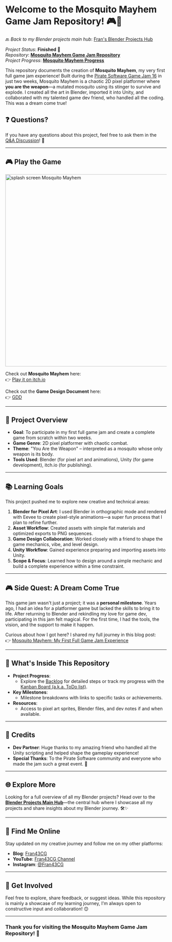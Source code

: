 # Welcome to the Mosquito Mayhem Game Jam Repository! 🎮🦟

🔙 _Back to my Blender projects main hub_: [Fran's Blender Projects Hub](https://github.com/ux-fran/blender-projects-main-hub-repo)

_Project Status_: **Finished** 🎉  
_Repository_: **[Mosquito Mayhem Game Jam Repository](https://github.com/ux-fran/mosquito-mayhem-game)**  
_Project Progress_: **[Mosquito Mayhem Progress](https://github.com/users/ux-fran/projects/72/views/1)** 

This repository documents the creation of **Mosquito Mayhem**, my very first full game jam experience! Built during the [Pirate Software Game Jam 16](https://itch.io/jam/pirate16) in just two weeks, Mosquito Mayhem is a chaotic 2D pixel platformer where **you are the weapon**—a mutated mosquito using its stinger to survive and explode. I created all the art in Blender, imported it into Unity, and collaborated with my talented game dev friend, who handled all the coding. This was a dream come true!

## ❓ Questions?
If you have any questions about this project, feel free to ask them in the [Q&A Discussion](https://github.com/ux-fran/mosquito-mayhem-game/discussions)! 💬

---

## 🎮 Play the Game
<img width="598" alt="splash screen Mosquito Mayhem" src="https://github.com/user-attachments/assets/679a0cd6-5479-4df4-a860-f649a2b248b5" />

Check out **Mosquito Mayhem** here:  
👉 [Play it on itch.io](https://fran43cg.itch.io/mosquito-mayhem)

Check out the **Game Design Document** here:   
👉 [GDD](https://docs.google.com/document/d/1iQthQpjEFnFwvDuhqyYRSKBgyHUslFTf84P3flRDTWs/edit?usp=sharing)

---

## 🧩 Project Overview

- **Goal**: To participate in my first full game jam and create a complete game from scratch within two weeks.
- **Game Genre**: 2D pixel platformer with chaotic combat.
- **Theme**: "You Are the Weapon" – interpreted as a mosquito whose only weapon is its body.
- **Tools Used**: Blender (for pixel art and animations), Unity (for game development), itch.io (for publishing).

---

## 📚 Learning Goals

This project pushed me to explore new creative and technical areas:

1. **Blender for Pixel Art**: I used Blender in orthographic mode and rendered with Eevee to create pixel-style animations—a super fun process that I plan to refine further.
2. **Asset Workflow**: Created assets with simple flat materials and optimized exports to PNG sequences.
3. **Game Design Collaboration**: Worked closely with a friend to shape the game mechanics, vibe, and level design.
4. **Unity Workflow**: Gained experience preparing and importing assets into Unity.
5. **Scope & Focus**: Learned how to design around a simple mechanic and build a complete experience within a time constraint.

---

## 🎮 Side Quest: A Dream Come True

This game jam wasn't just a project; it was a **personal milestone**. Years ago, I had an idea for a platformer game but lacked the skills to bring it to life. After returning to Blender and rekindling my love for game dev, participating in this jam felt magical. For the first time, I had the tools, the vision, and the support to make it happen.

Curious about how I got here? I shared my full journey in this blog post:  
👉 [Mosquito Mayhem: My First Full Game Jam Experience](https://www.fran43cg.com/blog/2025/03/10/mosquito-mayhem-my-first-full-game-jam-experience/)

---

## 📌 What's Inside This Repository

- **Project Progress**:
  - Explore the [Backlog](https://github.com/users/ux-fran/projects/XX) for detailed steps or track my progress with the [Kanban Board (a.k.a. ToDo list)](https://github.com/users/ux-fran/projects/72/views/1).
- **Key Milestones**:
  - Milestone breakdowns with links to specific tasks or achievements.
- **Resources**:
  - Access to pixel art sprites, Blender files, and dev notes if and when available.

---

## 🙏 Credits

- **Dev Partner**: Huge thanks to my amazing friend who handled all the Unity scripting and helped shape the gameplay experience!
- **Special Thanks**: To the Pirate Software community and everyone who made the jam such a great event. 💜

---

## 🌐 Explore More

Looking for a full overview of all my Blender projects? Head over to the **[Blender Projects Main Hub](https://github.com/ux-fran/blender-projects-main-hub-repo)**—the central hub where I showcase all my projects and share insights about my Blender journey. 🛠️✨

---

## 🔗 Find Me Online

Stay updated on my creative journey and follow me on my other platforms:

- **Blog**: [Fran43CG](https://www.fran43cg.com)  
- **YouTube**: [Fran43CG Channel](https://www.youtube.com/@Fran43CG)  
- **Instagram**: [@Fran43CG](https://www.instagram.com/fran43cg/)  

---

## 🤝 Get Involved

Feel free to explore, share feedback, or suggest ideas. While this repository is mainly a showcase of my learning journey, I'm always open to constructive input and collaboration! 😊

---

### Thank you for visiting the Mosquito Mayhem Game Jam Repository! 🎉
